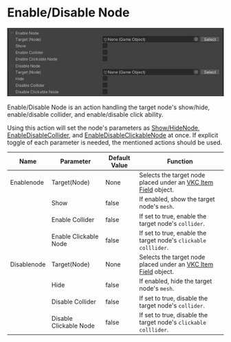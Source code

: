 # Enable/Disable Node

![EnableDisableNode](img/EnableDisableNode_1.jpg)

Enable/Disable Node is an action handling the target node's show/hide, enable/disable collider, and enable/disable click ability.

Using this action will set the node's parameters as [Show/HideNode](ShowHideNode.md), [EnableDisableCollider](./EnableDisableCollider.md), and [EnableDisableClickableNode](./EnableDisableClickableNode.md) at once. If explicit toggle of each parameter is needed, the mentioned actions should be used.

| Name | Parameter | Default Value | Function |
| ---- | ---- | ---- | ---- |
| Enablenode | Target(Node) | None | Selects the target node placed under an [VKC Item Field](../../VKCComponents/VKCItemField.md) object. |
|  | Show | false | If enabled, show the target node's `mesh`. |
|  | Enable Collider | false | If set to true, enable the target node's `collider`. |
|  | Enable Clickable Node | false | If set to true, enable the target node's `clickable colllider`. |
| Disablenode | Target(Node) | None |  Selects the target node placed under an [VKC Item Field](../../VKCComponents/VKCItemField.md) object. |
|  | Hide | false | If enabled, hide the target node's `mesh`. |
|  | Disable Collider| false | If set to true, disable the target node's `collider`. |
|  | Disable Clickable Node | false | If set to true, disable the target node's `clickable colllider`. |
